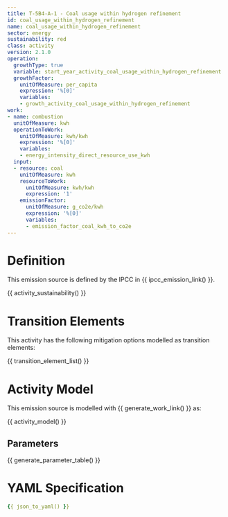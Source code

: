 ```yaml
---
title: T-5B4-A-1 - Coal usage within hydrogen refinement
id: coal_usage_within_hydrogen_refinement
name: coal_usage_within_hydrogen_refinement
sector: energy
sustainability: red
class: activity
version: 2.1.0
operation:
  growthType: true
  variable: start_year_activity_coal_usage_within_hydrogen_refinement
  growthFactor:
    unitOfMeasure: per_capita
    expression: '%[0]'
    variables:
    - growth_activity_coal_usage_within_hydrogen_refinement
work:
- name: combustion
  unitOfMeasure: kwh
  operationToWork:
    unitOfMeasure: kwh/kwh
    expression: '%[0]'
    variables:
    - energy_intensity_direct_resource_use_kwh
  input:
  - resource: coal
    unitOfMeasure: kwh
    resourceToWork:
      unitOfMeasure: kwh/kwh
      expression: '1'
    emissionFactor:
      unitOfMeasure: g_co2e/kwh
      expression: '%[0]'
      variables:
      - emission_factor_coal_kwh_to_co2e
---
```

# Definition
This emission source is defined by the IPCC in {{ ipcc_emission_link() }}.


{{ activity_sustainability() }}

# Transition Elements

This activity has the following mitigation options modelled as transition elements:

{{ transition_element_list() }}

# Activity Model
This emission source is modelled with {{ generate_work_link() }} as:

{{ activity_model() }}

## Parameters

{{ generate_parameter_table() }}

# YAML Specification

```yaml
{{ json_to_yaml() }}
```
